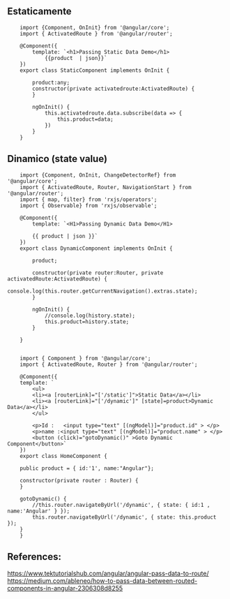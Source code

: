 ## Estaticamente
    
        import {Component, OnInit} from '@angular/core';
        import { ActivatedRoute } from '@angular/router';
        
        @Component({
            template: `<h1>Passing Static Data Demo</h1>
                {{product  | json}}`
        })
        export class StaticComponent implements OnInit {
        
            product:any;
            constructor(private activatedroute:ActivatedRoute) {
            }
        
            ngOnInit() {
                this.activatedroute.data.subscribe(data => {
                    this.product=data;
                })
            }
        }

## Dinamico (state value)
 
        import {Component, OnInit, ChangeDetectorRef} from '@angular/core';
        import { ActivatedRoute, Router, NavigationStart } from '@angular/router';
        import { map, filter} from 'rxjs/operators';
        import { Observable} from 'rxjs/observable';
        
        @Component({
            template: `<H1>Passing Dynamic Data Demo</H1>
        
            {{ product | json }}`
        })
        export class DynamicComponent implements OnInit {
        
            product;
        
            constructor(private router:Router, private activatedRoute:ActivatedRoute) {
                console.log(this.router.getCurrentNavigation().extras.state);
            }
        
            ngOnInit() {
                //console.log(history.state);
                this.product=history.state;
            }
        
        }


        import { Component } from '@angular/core';
        import { ActivatedRoute, Router } from '@angular/router';
        
        @Component({
        template: `
            <ul>
            <li><a [routerLink]="['/static']">Static Data</a></li>
            <li><a [routerLink]="['/dynamic']" [state]=product>Dynamic Data</a></li> 
            </ul>
        
            <p>Id :   <input type="text" [(ngModel)]="product.id" > </p>
            <p>name :<input type="text" [(ngModel)]="product.name" > </p>
            <button (click)="gotoDynamic()" >Goto Dynamic Component</button>`
        })
        export class HomeComponent {
        
        public product = { id:'1', name:"Angular"};
        
        constructor(private router : Router) {
        }
        
        gotoDynamic() {
            //this.router.navigateByUrl('/dynamic', { state: { id:1 , name:'Angular' } });
            this.router.navigateByUrl('/dynamic', { state: this.product });
        }
        }

## References:
https://www.tektutorialshub.com/angular/angular-pass-data-to-route/
https://medium.com/ableneo/how-to-pass-data-between-routed-components-in-angular-2306308d8255